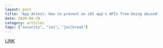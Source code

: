 ```yaml
---
layout: post
title: "App Attest: How to prevent an iOS app's APIs from being abused"
date: 2020-08-29
category: articles
tags: ["security", "ios", "jailbreak"]
---
```

[LINK](https://swiftrocks.com/app-attest-apple-protect-ios-jailbreak)